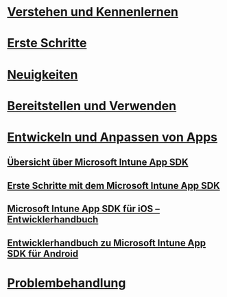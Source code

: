 # [Verstehen und Kennenlernen](/intune/understand-explore/introduction-to-microsoft-intune)
# [Erste Schritte](/intune/get-started/what-to-know-before-you-start-microsoft-intune)
# [Neuigkeiten](/intune/whats-new/whats-new-in-microsoft-intune)
# [Bereitstellen und Verwenden](/intune/deploy-use/overview-of-device-and-app-lifecycles-in-microsoft-intune)
# [Entwickeln und Anpassen von Apps](intune-app-sdk.md)
## [Übersicht über Microsoft Intune App SDK](intune-app-sdk.md)
## [Erste Schritte mit dem Microsoft Intune App SDK](intune-app-sdk-get-started.md)
## [Microsoft Intune App SDK für iOS –Entwicklerhandbuch](intune-app-sdk-ios.md)
## [Entwicklerhandbuch zu Microsoft Intune App SDK für Android](intune-app-sdk-android.md)
# [Problembehandlung](/intune/troubleshoot/how-to-get-support-for-microsoft-intune)


<!--HONumber=Sep16_HO5-->


